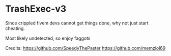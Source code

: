 # TrashExec-v3
Since crippled fivem devs cannot get things done, why not just start cheating. 

Most likely undetected, so enjoy faggots

Credits:
https://github.com/SpeedyThePaster
https://github.com/memzlol69

